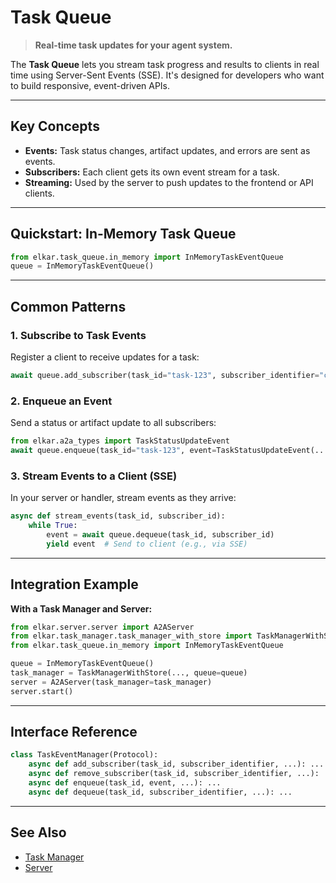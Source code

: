 # Task Queue

> **Real-time task updates for your agent system.**

The **Task Queue** lets you stream task progress and results to clients in real time using Server-Sent Events (SSE). It's designed for developers who want to build responsive, event-driven APIs.

---

## Key Concepts
- **Events:** Task status changes, artifact updates, and errors are sent as events.
- **Subscribers:** Each client gets its own event stream for a task.
- **Streaming:** Used by the server to push updates to the frontend or API clients.

---

## Quickstart: In-Memory Task Queue
```python
from elkar.task_queue.in_memory import InMemoryTaskEventQueue
queue = InMemoryTaskEventQueue()
```

---

## Common Patterns

### 1. Subscribe to Task Events
Register a client to receive updates for a task:
```python
await queue.add_subscriber(task_id="task-123", subscriber_identifier="client-abc")
```

### 2. Enqueue an Event
Send a status or artifact update to all subscribers:
```python
from elkar.a2a_types import TaskStatusUpdateEvent
await queue.enqueue(task_id="task-123", event=TaskStatusUpdateEvent(...))
```

### 3. Stream Events to a Client (SSE)
In your server or handler, stream events as they arrive:
```python
async def stream_events(task_id, subscriber_id):
    while True:
        event = await queue.dequeue(task_id, subscriber_id)
        yield event  # Send to client (e.g., via SSE)
```

---

## Integration Example

**With a Task Manager and Server:**
```python
from elkar.server.server import A2AServer
from elkar.task_manager.task_manager_with_store import TaskManagerWithStore
from elkar.task_queue.in_memory import InMemoryTaskEventQueue

queue = InMemoryTaskEventQueue()
task_manager = TaskManagerWithStore(..., queue=queue)
server = A2AServer(task_manager=task_manager)
server.start()
```

---

## Interface Reference
```python
class TaskEventManager(Protocol):
    async def add_subscriber(task_id, subscriber_identifier, ...): ...
    async def remove_subscriber(task_id, subscriber_identifier, ...): ...
    async def enqueue(task_id, event, ...): ...
    async def dequeue(task_id, subscriber_identifier, ...): ...
```

---

## See Also
- [Task Manager](task_manager.md)
- [Server](server.md) 